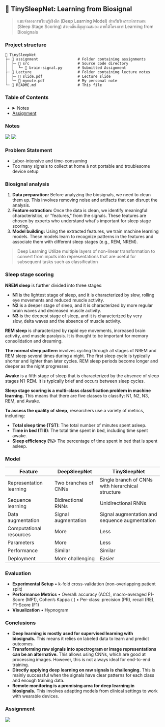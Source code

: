 <h2 id="tinysleepnet">
    🧠 TinySleepNet: Learning from Biosignal
</h2>

> แบบจำลองการเรียนรู้เชิงลึก (Deep Learning Model) สำหรับวิเคราะห์การนอน (Sleep Stage Scoring) ด้วยคลื่นสัญญาณสมอง ภายใต้โครงการ Learning from Biosignals

### Project structure

```plaintext
📂 TinySleepNet
├─ 📂 assignment                  # Folder containing assignments
│  ├─ 📂 src                      # Source code directory
│  │  └─ 📄 brain-signal.py       # Submitted Assignment
├─ 📂 Lecture                     # Folder containing lecture notes
│  ├─ 📄 slide.pdf                # Lecture slide
│  └─ 📄 mynote.pdf               # My personal note
└─ 📄 README.md                   # This file
```

### Table of Contents

<ul>
  <li>
  <details>
    <summary>Notes</summary>
    <ul>
      <li>
       <a href="#problem-statement">Problem Statement</a>
      </li>
      <li><a href="#biosignal-analysis">Biosignal analysis</a></li>
      <li><a href="#sleep-stage-scoring">Sleep stage scoring</a></li>
      <li><a href="#model">Model</a></li>
      <li><a href="#evaluation">Evaluation</a></li>
      <li><a href="#conclusions">Conclusions</a></li>
    </ul>
  </details>
  </li>
  <li>
   <a href="#assignment">
    Assignment
    </a>
  </li>
</ul>

### Notes
[<img src="https://img.shields.io/badge/view%20in%20notion-grey?style=for-the-badge&logo=notion" />](https://xinnypie.notion.site/TinySleepNet-Learning-from-Biosignal-b27307b831fb480585483e5bf8cdb741?pvs=4) [<img src="https://img.shields.io/badge/view%20in%20pdf-grey?style=for-the-badge&logo=github" />](./lecture/file/mynote.pdf)
### Problem Statement

- Labor-intensive and time-consuming
- Too many signals to collect at home à not portable and troublesome device setup

### Biosignal analysis

1. **Data preparation:** Before analyzing the biosignals, we need to clean them up. This involves removing noise and artifacts that can disrupt the analysis.
2. **Feature extraction:** Once the data is clean, we identify meaningful characteristics, or "features," from the signals. These features are chosen by experts who understand what's important for sleep stage scoring.
3. **Model building:** Using the extracted features, we train machine learning models. These models learn to recognize patterns in the features and associate them with different sleep stages (e.g., REM, NREM).

> Deep Learning Utilize multiple layers of non-linear transformation
to convert from inputs into representations that are
useful for subsequent tasks such as classification
> 

### Sleep stage scoring

**NREM sleep** is further divided into three stages:

- **N1** is the lightest stage of sleep, and it is characterized by slow, rolling eye movements and reduced muscle activity.
- **N2** is a deeper stage of sleep, and it is characterized by more regular brain waves and decreased muscle activity.
- **N3** is the deepest stage of sleep, and it is characterized by very slow, delta waves and the absence of muscle activity.

**REM sleep** is characterized by rapid eye movements, increased brain activity, and muscle paralysis. It is thought to be important for memory consolidation and dreaming.

**The normal sleep pattern** involves cycling through all stages of NREM and REM sleep several times during a night. The first sleep cycle is typically shorter and lighter than later cycles. REM sleep periods become longer and deeper as the night progresses.

**Awake** is a fifth stage of sleep that is characterized by the absence of sleep stages N1-REM. It is typically brief and occurs between sleep cycles.

**Sleep stage scoring is a multi-class classification problem in machine learning.** This means that there are five classes to classify: N1, N2, N3, REM, and Awake.

**To assess the quality of sleep,** researchers use a variety of metrics, including:

- **Total sleep time (TST)**: The total number of minutes spent asleep.
- **Time in bed (TIB)**: The total time spent in bed, including time spent awake.
- **Sleep efficiency (%):** The percentage of time spent in bed that is spent asleep.

### Model

| Feature | DeepSleepNet | TinySleepNet |
| --- | --- | --- |
| Representation learning | Two branches of CNNs | Single branch of CNNs with hierarchical structure |
| Sequence learning | Bidirectional RNNs | Unidirectional RNNs |
| Data augmentation | Signal augmentation | Signal augmentation and sequence augmentation |
| Computational resources | More | Less |
| Parameters | More | Less |
| Performance | Similar | Similar |
| Deployment | More challenging | Easier |

### Evaluation

- **Experimental Setup**
• k-fold cross-validation (non-overlapping patient split)
- **Performance Metrics**
• Overall: accuracy (ACC), macro-averaged F1-Score (MF1), Cohen’s Kappa ( )
• Per-class: precision (PR), recall (RE), F1-Score (F1)
- **Visualization**
• Hypnogram

### Conclusions

- **Deep learning is mostly used for supervised learning with biosignals.** This means it relies on labeled data to learn and predict outcomes.
- **Transforming raw signals into spectrogram or image representations can be an alternative.** This allows using CNNs, which are good at processing images. However, this is not always ideal for end-to-end training.
- **Directly applying deep learning on raw signals is challenging.** This is mainly successful when the signals have clear patterns for each class and enough training data.
- **Remote monitoring is a promising area for deep learning in biosignals.** This involves adapting models from clinical settings to work with wearable devices.

### Assignment

[<img src="https://img.shields.io/badge/view%20in%20github-grey?style=for-the-badge&logo=github" />](./assignment/src/brain-signal.py)

